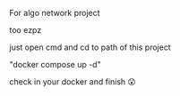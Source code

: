 For algo network project

too ezpz

just open cmd and cd to path of this project

"docker compose up -d"

check in your docker and finish 😲